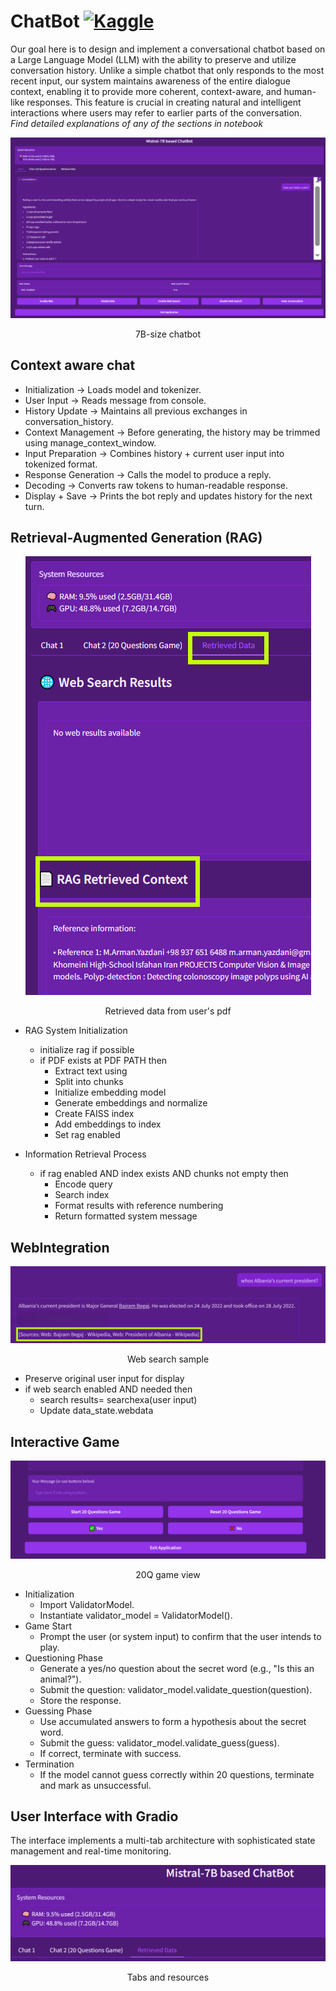 # ChatBot [![Kaggle](https://kaggle.com/static/images/open-in-kaggle.svg)](https://www.kaggle.com/code/armanyazdani/chatbot)
Our goal here is to design and implement a conversational chatbot based on a Large 
Language Model (LLM) with the ability to preserve and utilize conversation history. Unlike a 
simple chatbot that only responds to the most recent input, our system maintains awareness of the 
entire dialogue context, enabling it to provide more coherent, context-aware, and human-like 
responses. This feature is crucial in creating natural and intelligent interactions where users may 
refer to earlier parts of the conversation.<br> 
*Find detailed explanations of any of the sections in notebook*
<p align="center">
    <img src="figures/1.png" alt="Descriptive Alt Text" class="fit-width-image">
    <figcaption style="text-align: center;"> 7B-size chatbot </figcaption>
</p>

## Context aware chat
- Initialization → Loads model and tokenizer. 
- User Input → Reads message from console. 
- History Update → Maintains all previous exchanges in conversation_history. 
- Context Management → Before generating, the history may be trimmed using manage_context_window. 
- Input Preparation → Combines history + current user input into tokenized format. 
- Response Generation → Calls the model to produce a reply. 
- Decoding → Converts raw tokens to human-readable response. 
- Display + Save → Prints the bot reply and updates history for the next turn.
## Retrieval-Augmented Generation (RAG) 
<p align="center">
    <img src="figures/2.png" alt="Descriptive Alt Text" class="fit-width-image">
    <figcaption style="text-align: center;"> Retrieved data from user's pdf </figcaption>
</p>

- RAG System Initialization
    - initialize rag if possible
    - if PDF exists at PDF PATH then
      - Extract text using 
      - Split into chunks
      - Initialize embedding model
      - Generate embeddings and normalize
      - Create FAISS index 
      - Add embeddings to index
      - Set rag enabled 

-  Information Retrieval Process
    - if rag enabled AND index exists AND chunks not empty then
      - Encode query
      - Search index
      - Format results with reference numbering
      - Return formatted system message
## WebIntegration 
<p align="center">
    <img src="figures/5.png" alt="Descriptive Alt Text" class="fit-width-image">
    <figcaption style="text-align: center;"> Web search sample </figcaption>
</p>

- Preserve original user input for display
- if web search enabled AND needed then
  - search results= searchexa(user input)
  - Update data_state.webdata
## Interactive Game
<p align="center">
    <img src="figures/4.png" alt="Descriptive Alt Text" class="fit-width-image">
    <figcaption style="text-align: center;"> 20Q game view </figcaption>
</p>

- Initialization 
  - Import ValidatorModel. 
  - Instantiate validator_model = ValidatorModel(). 
- Game Start 
  - Prompt the user (or system input) to confirm that the user intends to play. 
- Questioning Phase  
  - Generate a yes/no question about the secret word (e.g., "Is this an animal?"). 
  - Submit the question: validator_model.validate_question(question). 
  - Store the response. 
- Guessing Phase 
  - Use accumulated answers to form a hypothesis about the secret word. 
  - Submit the guess: validator_model.validate_guess(guess). 
  - If correct, terminate with success. 
- Termination 
  - If the model cannot guess correctly within 20 questions, terminate and mark as unsuccessful. 
## User Interface with Gradio
The interface implements a multi-tab architecture with sophisticated state management and real-time monitoring.
<p align="center">
    <img src="figures/3.png" alt="Descriptive Alt Text" class="fit-width-image">
    <figcaption style="text-align: center;"> Tabs and resources </figcaption>
</p>